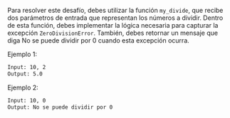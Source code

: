 Para resolver este desafío, debes utilizar la función `my_divide`, que recibe dos parámetros de entrada que representan los números a dividir. Dentro de esta función, debes implementar la lógica necesaria para capturar la excepción `ZeroDivisionError`. También, debes retornar un mensaje que diga No se puede dividir por 0 cuando esta excepción ocurra.

Ejemplo 1: 

```txt
Input: 10, 2
Output: 5.0
```

Ejemplo 2: 

```txt
Input: 10, 0
Output: No se puede dividir por 0
```